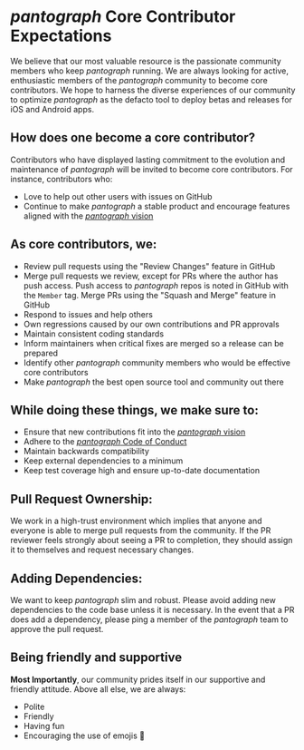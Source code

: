 # _pantograph_ Core Contributor Expectations

We believe that our most valuable resource is the passionate community members who keep _pantograph_ running. We are always looking for active, enthusiastic members of the _pantograph_ community to become core contributors. We hope to harness the diverse experiences of our community to optimize _pantograph_ as the defacto tool to deploy betas and releases for iOS and Android apps.

## How does one become a core contributor?
Contributors who have displayed lasting commitment to the evolution and maintenance of _pantograph_ will be invited to become core contributors. For instance, contributors who:
- Love to help out other users with issues on GitHub
- Continue to make _pantograph_ a stable product and encourage features aligned with the [_pantograph_ vision](https://github.com/urbanquakers/pantograph/blob/master/VISION.md)


## As core contributors, we:
- Review pull requests using the "Review Changes" feature in GitHub
- Merge pull requests we review, except for PRs where the author has push access. Push access to _pantograph_ repos is noted in GitHub with the `Member` tag. Merge PRs using the "Squash and Merge" feature in GitHub
- Respond to issues and help others
- Own regressions caused by our own contributions and PR approvals
- Maintain consistent coding standards
- Inform maintainers when critical fixes are merged so a release can be prepared
- Identify other _pantograph_ community members who would be effective core contributors
- Make _pantograph_ the best open source tool and community out there


## While doing these things, we make sure to:
- Ensure that new contributions fit into the [_pantograph_ vision](https://github.com/urbanquakers/pantograph/blob/master/VISION.md)
- Adhere to the [_pantograph_ Code of Conduct](https://github.com/urbanquakers/pantograph/blob/master/CODE_OF_CONDUCT.md)
- Maintain backwards compatibility
- Keep external dependencies to a minimum
- Keep test coverage high and ensure up-to-date documentation

## Pull Request Ownership:
We work in a high-trust environment which implies that anyone and everyone is able to merge pull requests from the community. If the PR reviewer feels strongly about seeing a PR to completion, they should assign it to themselves and request necessary changes.

## Adding Dependencies:
We want to keep _pantograph_ slim and robust. Please avoid adding new dependencies to the code base unless it is necessary. In the event that a PR does add a dependency, please ping a member of the _pantograph_ team to approve the pull request.

## Being friendly and supportive

__Most Importantly__, our community prides itself in our supportive and friendly attitude. Above all else, we are always:

- Polite
- Friendly
- Having fun
- Encouraging the use of emojis 🚀
